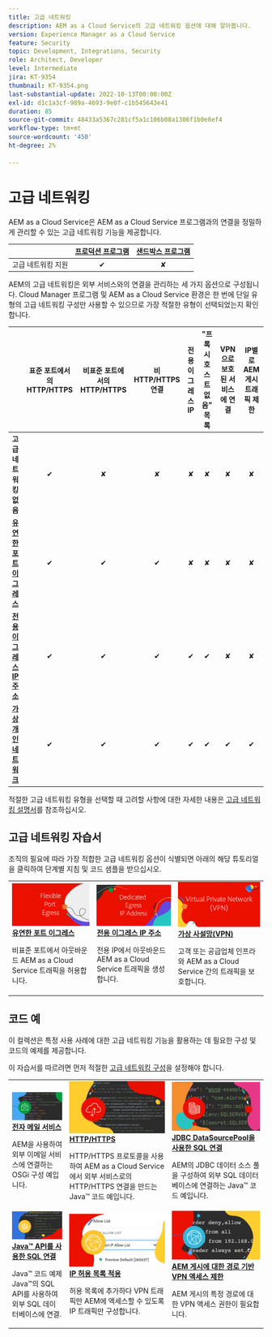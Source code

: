 ```yaml
---
title: 고급 네트워킹
description: AEM as a Cloud Service의 고급 네트워킹 옵션에 대해 알아봅니다.
version: Experience Manager as a Cloud Service
feature: Security
topic: Development, Integrations, Security
role: Architect, Developer
level: Intermediate
jira: KT-9354
thumbnail: KT-9354.png
last-substantial-update: 2022-10-13T00:00:00Z
exl-id: d1c1a3cf-989a-4693-9e0f-c1b545643e41
duration: 85
source-git-commit: 48433a5367c281cf5a1c106b08a1306f1b0e8ef4
workflow-type: tm+mt
source-wordcount: '450'
ht-degree: 2%

---
```


# 고급 네트워킹

AEM as a Cloud Service은 AEM as a Cloud Service 프로그램과의 연결을 정밀하게 관리할 수 있는 고급 네트워킹 기능을 제공합니다.

|                                                   | [프로덕션 프로그램](https://experienceleague.adobe.com/docs/experience-manager-cloud-service/content/implementing/using-cloud-manager/programs/introduction-production-programs.html?lang=ko) | [샌드박스 프로그램](https://experienceleague.adobe.com/docs/experience-manager-cloud-service/content/implementing/using-cloud-manager/programs/introduction-sandbox-programs.html?lang=ko) |
|---------------------------------------------------|:-----------------------:|:---------------------:|
| 고급 네트워킹 지원 | ✔ | ✘ |


AEM의 고급 네트워킹은 외부 서비스와의 연결을 관리하는 세 가지 옵션으로 구성됩니다. Cloud Manager 프로그램 및 AEM as a Cloud Service 환경은 한 번에 단일 유형의 고급 네트워킹 구성만 사용할 수 있으므로 가장 적절한 유형이 선택되었는지 확인합니다.

|                                   | 표준 포트에서의 HTTP/HTTPS | 비표준 포트에서의 HTTP/HTTPS | 비 HTTP/HTTPS 연결 | 전용 이그레스 IP | &quot;프록시 호스트 없음&quot; 목록 | VPN으로 보호된 서비스에 연결 | IP별로 AEM 게시 트래픽 제한 |
|-----------------------------------|:----------------------------:|:--------------------------------:|:--------------------------:|:-------------------:|:-------------------------------------:|:-------------------------------------:|:----:|
| __고급 네트워킹 없음__ | ✔ | ✘ | ✘ | ✘ | ✘ | ✘ | ✘ |
| [__유연한 포트 이그레스__](./flexible-port-egress.md) | ✔ | ✔ | ✔ | ✘ | ✘ | ✘ | ✘ |
| [__전용 이그레스 IP 주소__](./dedicated-egress-ip-address.md) | ✔ | ✔ | ✔ | ✔ | ✔ | ✘ | ✘ |
| [__가상 개인 네트워크__](./vpn.md) | ✔ | ✔ | ✔ | ✔ | ✔ | ✔ | ✔ |


적절한 고급 네트워킹 유형을 선택할 때 고려할 사항에 대한 자세한 내용은 [고급 네트워킹 설명서](https://experienceleague.adobe.com/docs/experience-manager-cloud-service/security/configuring-advanced-networking.html?lang=ko)를 참조하십시오.

## 고급 네트워킹 자습서

조직의 필요에 따라 가장 적합한 고급 네트워킹 옵션이 식별되면 아래의 해당 튜토리얼을 클릭하여 단계별 지침 및 코드 샘플을 받으십시오.

<table>
  <tr>
   <td>
      <a  href="./flexible-port-egress.md"><img alt="유연한 포트 전송" src="./assets/flexible-port-egress.png"/></a>
      <div><strong><a href="./flexible-port-egress.md">유연한 포트 이그레스</a></strong></div>
      <p>
          비표준 포트에서 아웃바운드 AEM as a Cloud Service 트래픽을 허용합니다.
      </p>
    </td>   
   <td>
      <a  href="./dedicated-egress-ip-address.md"><img alt="파일 전용 이그레스 IP 주소" src="./assets/dedicated-egress-ip-address.png"/></a>
      <div><strong><a href="./dedicated-egress-ip-address.md">전용 이그레스 IP 주소</a></strong></div>
      <p>
        전용 IP에서 아웃바운드 AEM as a Cloud Service 트래픽을 생성합니다.
      </p>
    </td>   
   <td>
      <a  href="./vpn.md"><img alt="VPN (Virtual Private Network)" src="./assets/vpn.png"/></a>
      <div><strong><a href="./vpn.md">가상 사설망(VPN)</a></strong></div>
      <p>
        고객 또는 공급업체 인프라와 AEM as a Cloud Service 간의 트래픽을 보호합니다.
      </p>
    </td>   
  </tr>
</table>

## 코드 예

이 컬렉션은 특정 사용 사례에 대한 고급 네트워킹 기능을 활용하는 데 필요한 구성 및 코드의 예제를 제공합니다.

이 자습서를 따르려면 먼저 적절한 [고급 네트워킹 구성](#advanced-networking)을 설정해야 합니다.

<table><tr>
   <td>
      <a  href="./examples/email-service.md"><img alt="VPN (Virtual Private Network)" src="./assets/code-examples__email.png"/></a>
      <div><strong><a href="./examples/email-service.md">전자 메일 서비스</a></strong></div>
      <p>
        AEM을 사용하여 외부 이메일 서비스에 연결하는 OSGi 구성 예입니다.
      </p>
    </td>  
    <td>
        <a  href="./examples/http-dedicated-egress-ip-vpn.md"><img alt="HTTP/HTTPS" src="./assets/code-examples__http.png"/></a>
        <div><strong><a href="./examples/http-dedicated-egress-ip-vpn.md">HTTP/HTTPS</a></strong></div>
        <p>
            HTTP/HTTPS 프로토콜을 사용하여 AEM as a Cloud Service에서 외부 서비스로의 HTTP/HTTPS 연결을 만드는 Java™ 코드 예입니다.
        </p>
    </td>
    <td>
      <a  href="./examples/sql-datasourcepool.md"><img alt="JDBC DataSourcePool을 사용한 SQL 연결" src="./assets//code-examples__sql-osgi.png"/></a>
      <div><strong><a href="./examples/sql-datasourcepool.md">JDBC DataSourcePool을 사용한 SQL 연결</a></strong></div>
      <p>
            AEM의 JDBC 데이터 소스 풀을 구성하여 외부 SQL 데이터베이스에 연결하는 Java™ 코드 예입니다.
      </p>
    </td>   
    </tr><tr>
    <td>
      <a  href="./examples/sql-java-apis.md"><img alt="Java API를 사용한 SQL 연결" src="./assets/code-examples__sql-java-api.png"/></a>
      <div><strong><a href="./examples/sql-java-apis.md">Java™ API를 사용한 SQL 연결</a></strong></div>
      <p>
            Java™ 코드 예제 Java™의 SQL API를 사용하여 외부 SQL 데이터베이스에 연결.
      </p>
    </td>   
    <td>
      <a  href="https://experienceleague.adobe.com/docs/experience-manager-cloud-service/implementing/using-cloud-manager/ip-allow-lists/apply-allow-list.html?lang=ko"><img alt="IP 허용 목록 적용" src="./assets/code_examples__vpn-allow-list.png"/></a>
      <div><strong><a href="https://experienceleague.adobe.com/docs/experience-manager-cloud-service/implementing/using-cloud-manager/ip-allow-lists/apply-allow-list.html?lang=ko">IP 허용 목록 적용</a></strong></div>
      <p>
            허용 목록에 추가하다 VPN 트래픽만 AEM에 액세스할 수 있도록 IP 트래픽만 구성합니다.
      </p>
    </td>
   <td>
      <a  href="https://experienceleague.adobe.com/docs/experience-manager-cloud-service/security/configuring-advanced-networking.html?lang=ko#restrict-vpn-to-ingress-connections"><img alt="AEM 게시에 대한 경로 기반 VPN 액세스 제한" src="./assets/code_examples__vpn-path-allow-list.png"/></a>
      <div><strong><a href="https://experienceleague.adobe.com/docs/experience-manager-cloud-service/security/configuring-advanced-networking.html?lang=ko#restrict-vpn-to-ingress-connections">AEM 게시에 대한 경로 기반 VPN 액세스 제한</a></strong></div>
      <p>
            AEM 게시의 특정 경로에 대한 VPN 액세스 권한이 필요합니다.
      </p>
    </td>
</tr>
</table>
